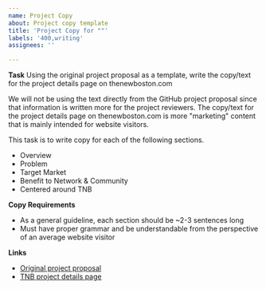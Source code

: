 ```yaml
---
name: Project Copy
about: Project copy template
title: 'Project Copy for ""'
labels: '400,writing'
assignees: ''

---
```


**Task**
Using the original project proposal as a template, write the copy/text for the project details page on thenewboston.com

We will not be using the text directly from the GitHub project proposal since that information is written more for the 
project reviewers. The copy/text for the project details page on thenewboston.com is more "marketing" content that is 
mainly intended for website visitors.

This task is to write copy for each of the following sections.

- Overview
- Problem
- Target Market
- Benefit to Network & Community
- Centered around TNB

**Copy Requirements**
- As a general guideline, each section should be ~2-3 sentences long
- Must have proper grammar and be understandable from the perspective of an average website visitor

**Links**
- [Original project proposal](https://example.com)
- [TNB project details page](https://example.com)
